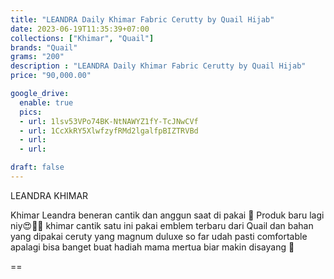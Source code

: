```yaml
---
title: "LEANDRA Daily Khimar Fabric Cerutty by Quail Hijab"
date: 2023-06-19T11:35:39+07:00
collections: ["Khimar", "Quail"]
brands: "Quail"
grams: "200"
description : "LEANDRA Daily Khimar Fabric Cerutty by Quail Hijab"
price: "90,000.00"

google_drive:
  enable: true
  pics:
  - url: 1lsv53VPo74BK-NtNAWYZ1fY-TcJNwCVf
  - url: 1CcXkRY5XlwfzyfRMd2lgalfpBIZTRVBd
  - url: 
  - url: 

draft: false
---
```


LEANDRA KHIMAR

Khimar Leandra beneran cantik dan anggun saat di pakai 🥰 Produk baru lagi niy😍🤏🏻 khimar cantik satu ini pakai emblem terbaru dari Quail dan bahan yang dipakai ceruty yang magnum duluxe so far udah pasti comfortable apalagi bisa banget buat hadiah mama mertua biar makin disayang 💞

==   
 
